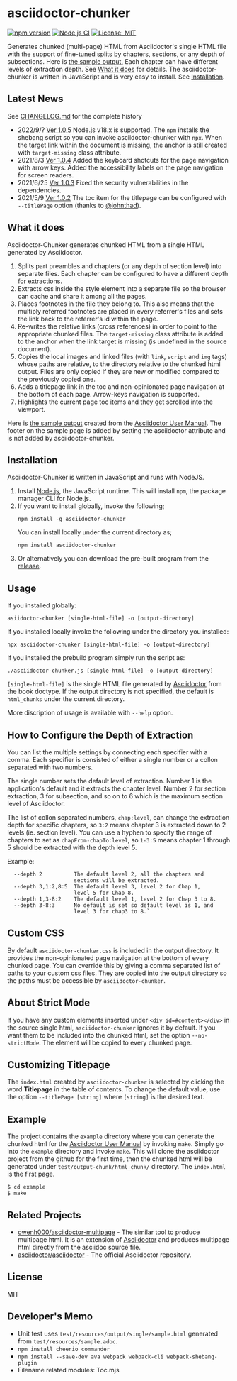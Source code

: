 # asciidoctor-chunker

[![npm version](https://badge.fury.io/js/asciidoctor-chunker.svg)](https://badge.fury.io/js/asciidoctor-chunker)
[![Node.js CI](https://github.com/wshito/asciidoctor-chunker/actions/workflows/node.js.yml/badge.svg)](https://github.com/wshito/asciidoctor-chunker/actions/workflows/node.js.yml)
[![License: MIT](https://img.shields.io/badge/License-MIT-yellow.svg)](https://opensource.org/licenses/MIT)

Generates chunked (multi-page) HTML from Asciidoctor's single HTML file with the support of fine-tuned splits by chapters, sections, or any depth of subsections.  Here is [the sample output.](http://www.seinan-gu.ac.jp/~shito/asciidoctor/html_chunk/index.html)  Each chapter can have different levels of extraction depth.  See [What it does](#what-it-does) for details.  The asciidoctor-chunker is written in JavaScript and is very easy to install.  See [Installation](#installation).

## Latest News

See [CHANGELOG.md](CHANGELOG.md) for the complete history

- 2022/9/? [Ver 1.0.5](https://github.com/wshito/asciidoctor-chunker/releases) Node.js v18.x is supported.  The `npm` installs the shebang script so you can invoke asciidoctor-chunker with `npx`.  When the target link within the document is missing, the anchor is still created with `target-missing` class attribute.
- 2021/8/3 [Ver 1.0.4](https://github.com/wshito/asciidoctor-chunker/releases) Added the keyboard shotcuts for the page navigation with arrow keys.  Added the accessibility labels on the page navigation for screen readers.
- 2021/6/25 [Ver 1.0.3](https://github.com/wshito/asciidoctor-chunker/releases) Fixed the security vulnerabilities in the dependencies.
- 2021/5/9 [Ver 1.0.2](https://github.com/wshito/asciidoctor-chunker/releases) The toc item for the titlepage can be configured with `--titlePage` option (thanks to [@johnthad](https://github.com/johnthad)).

## What it does

Asciidoctor-Chunker generates chunked HTML from a single HTML generated by Asciidoctor.

1. Splits part preambles and chapters (or any depth of section level) into separate files. Each chapter can be configured to have a different depth for extractions.
1. Extracts css inside the style element into a separate file so the browser can cache and share it among all the pages.
1. Places footnotes in the file they belong to.  This also means that the multiply referred footnotes are placed in every referrer's files and sets the link back to the referrer's id within the page.
1. Re-writes the relative links (cross references) in order to point to the appropriate chunked files.  The `target-missing` class attribute is added to the anchor when the link target is missing (is undefined in the source document).
1. Copies the local images and linked files (with `link`, `script` and `img` tags) whose paths are relative, to the directory relative to the chunked html output.  Files are only copied if they are new or modified compared to the previously copied one.
1. Adds a titlepage link in the toc and non-opinionated page navigation at the bottom of each page.  Arrow-keys navigation is supported.
1. Highlights the current page toc items and they get scrolled into the viewport.

Here is [the sample output](http://www.seinan-gu.ac.jp/~shito/asciidoctor/html_chunk/index.html) created from the [Asciidoctor User Manual](https://asciidoctor.org/docs/user-manual/).  The footer on the sample page is added by setting the asciidoctor attribute and is not added by asciidoctor-chunker.


## Installation

Asciidoctor-Chunker is written in JavaScript and runs with NodeJS.

1. Install [Node.js](https://nodejs.org/), the JavaScript runtime.  This will install `npm`, the package manager CLI for Node.js.
1. If you want to install globally, invoke the following;
   ```
   npm install -g asciidoctor-chunker
   ```
   You can install locally under the current directory as;
   ```
   npm install asciidoctor-chunker
   ```
1. Or alternatively you can download the pre-built program from the [release](https://github.com/wshito/asciidoctor-chunker/releases).

## Usage

If you installed globally:
   ```
   asiidoctor-chunker [single-html-file] -o [output-directory]
   ```
If you installed locally invoke the following under the directory you installed:
   ```
   npx asciidoctor-chunker [single-html-file] -o [output-directory]
   ```
If you installed the prebuild program simply run the script as:
   ```
   ./asciidoctor-chunker.js [single-html-file] -o [output-directory]
   ```
`[single-html-file]` is the single HTML file generated by [Asciidoctor](https://asciidoctor.org) from the book doctype.  If the output directory is not specified, the default is `html_chunks` under the current directory.

More discription of usage is available with `--help` option.

## How to Configure the Depth of Extraction

You can list the multiple settings by connecting each specifier with a comma.  Each specifier is consisted of either a single number or a collon separated with two numbers.

The single number sets the default level of extraction.  Number 1 is the application's default and it extracts the chapter level.  Number 2 for section extraction, 3 for subsection, and so on to 6 which is the maximum section level of Asciidoctor.

The list of collon separated numbers, `chap:level`, can change the extraction depth for specific chapters, so `3:2` means chapter 3 is extracted down to 2 levels (ie. section level).  You can use a hyphen to specify the range of chapters to set as `chapFrom-chapTo:level`, so `1-3:5` means chapter 1 through 5 should be extracted with the depth level 5.

Example:
```
  --depth 2          The default level 2, all the chapters and
                     sections will be extracted.
  --depth 3,1:2,8:5  The default level 3, level 2 for Chap 1,
                     level 5 for Chap 8.
  --depth 1,3-8:2    The default level 1, level 2 for Chap 3 to 8.
  --depth 3-8:3      No default is set so default level is 1, and
                     level 3 for chap3 to 8.`
```

## Custom CSS

By default `asciidoctor-chunker.css` is included in the output directory.  It provides the non-opinionated page navigation at the bottom of every chunked page.  You can override this by giving a comma separated list of paths to your custom css files.  They are copied into the output directory so the paths must be accessible by `asciidoctor-chunker`.

## About Strict Mode

If you have any custom elements inserted under `<div id=#content></div>` in the source single html, `asciidoctor-chunker` ignores it by default.  If you want them to be included into the chunked html, set the option `--no-strictMode`.
The element will be copied to every chunked page.

## Customizing Titlepage

The `index.html` created by `asciidoctor-chunker` is selected by clicking the word **Titlepage** in the table of contents. To change the default value, use the option `--titlePage [string]` where `[string]` is the desired text.

## Example

The project contains the `example` directory where you can generate the chunked html for the [Asciidoctor User Manual](https://asciidoctor.org/docs/user-manual/) by invoking `make`.  Simply go into the `example` directory and invoke `make`.  This will clone the asciidoctor project from the github for the first time, then the chunked html will be generated under `test/output-chunk/html_chunk/` directory.  The `index.html` is the first page.

```
$ cd example
$ make
```

## Related Projects

- [owenh000/asciidoctor-multipage](https://github.com/owenh000/asciidoctor-multipage) - The similar tool to produce multipage html.  It is an extension of [Asciidoctor](https://asciidoctor.org/) and produces multipage html directly from the asciidoc source file.
- [asciidoctor/asciidoctor](https://github.com/asciidoctor/asciidoctor) - The official Asciidoctor repository.

## License

MIT

## Developer's Memo

- Unit test uses `test/resources/output/single/sample.html` generated from `test/resources/sample.adoc`.
- `npm install cheerio commander`
- `npm install --save-dev ava webpack webpack-cli webpack-shebang-plugin`
- Filename related modules: Toc.mjs

